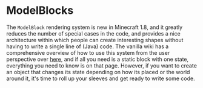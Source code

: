 ModelBlocks
===========

The `ModelBlock` rendering system is new in Minecraft 1.8, and it greatly reduces the number of special cases in the code, and provides a nice architecture within which people can create interesting shapes without having to write a single line of (Java) code.
The vanilla wiki has a comprehensive overview of how to use this system from the user perspective over [here](http://minecraft.gamepedia.com/Models), and if all you need is a static block with one state, everything you need to know is on that page.
However, if you want to create an object that changes its state depending on how its placed or the world around it, it's time to roll up your sleeves and get ready to write some code.


